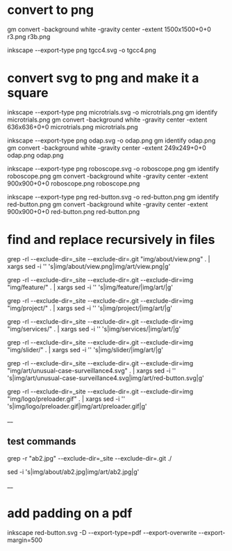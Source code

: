 # convert to png

gm convert -background white -gravity center -extent 1500x1500+0+0 r3.png r3b.png

inkscape --export-type png tgcc4.svg -o tgcc4.png

# convert svg to png and make it a square
inkscape --export-type png microtrials.svg -o microtrials.png
gm identify microtrials.png
gm convert -background white -gravity center -extent 636x636+0+0 microtrials.png microtrials.png

inkscape --export-type png odap.svg -o odap.png
gm identify odap.png
gm convert -background white -gravity center -extent 249x249+0+0 odap.png odap.png

inkscape --export-type png roboscope.svg -o roboscope.png
gm identify roboscope.png
gm convert -background white -gravity center -extent 900x900+0+0 roboscope.png roboscope.png

inkscape --export-type png red-button.svg -o red-button.png
gm identify red-button.png
gm convert -background white -gravity center -extent 900x900+0+0 red-button.png red-button.png


# find and replace recursively in files

grep -rl --exclude-dir=_site --exclude-dir=.git "img/about/view.png" . | xargs sed -i '' 's|img/about/view.png|img/art/view.png|g'

grep -rl --exclude-dir=_site --exclude-dir=.git --exclude-dir=img "img/feature/" . | xargs sed -i '' 's|img/feature/|img/art/|g'

grep -rl --exclude-dir=_site --exclude-dir=.git --exclude-dir=img "img/project/" . | xargs sed -i '' 's|img/project/|img/art/|g'

grep -rl --exclude-dir=_site --exclude-dir=.git --exclude-dir=img "img/services/" . | xargs sed -i '' 's|img/services/|img/art/|g'

grep -rl --exclude-dir=_site --exclude-dir=.git --exclude-dir=img "img/slider/" . | xargs sed -i '' 's|img/slider/|img/art/|g'

grep -rl --exclude-dir=_site --exclude-dir=.git --exclude-dir=img "img/art/unusual-case-surveillance4.svg" . | xargs sed -i '' 's|img/art/unusual-case-surveillance4.svg|img/art/red-button.svg|g'

grep -rl --exclude-dir=_site --exclude-dir=.git --exclude-dir=img "img/logo/preloader.gif" . | xargs sed -i '' 's|img/logo/preloader.gif|img/art/preloader.gif|g'

__
## test commands

grep -r "ab2.jpg" --exclude-dir=_site --exclude-dir=.git ./

sed -i 's|img/about/ab2.jpg|img/art/ab2.jpg|g' 

__
# add padding on a pdf

inkscape red-button.svg -D --export-type=pdf --export-overwrite --export-margin=500


